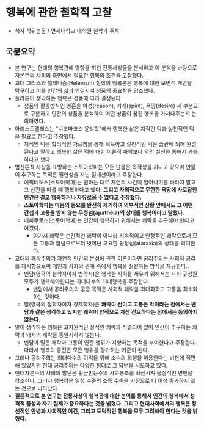 # 행복에 관한 철학적 고찰
- 석사 학위논문 / 연세대학교 대학원 철학과 주석

## 국문요약
- 본 연구는 현대의 행복관에 영향을 끼친 전통사상들을 분석하고 이 분석을 바탕으로 자본주의 사회의 측면에서 필요한 행복의 조건을 고찰했다.
- 고대 그리스와 헬레니즘(Helenism) 철학의 행복론은 행복에 대한 보변적 개념을 탐구하고 이를 인간의 삶과 연결시켜 성품의 중요함을 강조했다.
- 플라톤이 생각하는 행복은 성품에 따라 결정된다
    - 성품의 활동방식인 영혼을 이성(reason), 기개(spirit), 욕망(desire) 세 부분으로 구분하고 인간의 성품을 분석하여 어떤 성품이 참된 행복을 가져다주는지 논의하였다.
- 아리스토텔레스는 "니코마코스 윤리학"에서 행복한 삶은 지적인 덕과 실천적인 덕을 필요로 한다고 주장했다.
    - 지적인 덕은 합리적인 가르침을 통해 획득하고 실천적인 덕은 습관에 의해 완성된다고 말하고 행복한 삶은 덕에 대한 이론적 파악보다 덕의 실천을 통해서 가능하다고 했다.
- 범신론적 사상을 표방하는 스토아학파는 모든 만물은 목적성을 지니고 있으며 만물이 추구하는 목적은 필연성을 지닌 절대선이라고 주장한다.
    - 에픽테토스(스토아학파)는 원하는 대로 자연적 사건이 일어나기를 바라지 말고 그 산건을 따를 때 행복하다고 했다. **그리고 자의적으로 무한한 욕망에 사로잡힌 인간은 결코 행복하거나 자유로울 수 없다고 주장했다.**
    - **스토아학파는 마음의 동요를 완전히 제거하여 외부적인 상황 앞에서도 그 어떤 간섭과 고통을 받지 않는 무정념(apatheia)의 상태를 행복이라고 말했다.**
    - 에피쿠로스(스토아학파)는 인간이 행복하기 위해서는 쾌락을 추구해야 한다고 여겼다.
        - 여기서 쾌락은 순간적인 쾌락이 아니라 지속적이고 안정적인 쾌락으로서 모든 고통과 잡념으로부터 벗어난 고요한 평정심(ataraxia)의 상태를 의미한다.
- 고대의 쾌락주의가 자연적 인간의 본성에 관한 이론이라면 공리주의는 사회적 공리를 제시함으로써 개인과 사회의 관계 속에서 행복을 실현하는 방식을 제공한다..
    - 벤담(영국의 철학자이자 법학자)은 행복한 사회를 세우기 위해서는 사회 구성원 모두가 행복해야한다는 최대다수의 최대행복을 주장한다.
        - 벤담에서 공리주의의 궁긍 목적은 사회적 쾌락을 최대화하고 고통을 최소화하는 것이다.
    - 밀(영국의 철학자이자 경제학자)은 **쾌락이 선이고 고통은 악이라는 점에서는 벤담과 같은 생각하고 있지만 쾌락이 양적으로 계산 간으하다는 점에서는 동의하지 않는다.**
- 밀이 생각하는 행복은 고차원적인 질적인 쾌락과 직결되어 있어 인간이 추구하는 쾌락과 돼지의 쾌락을 동일시하지 않는다. 
    - 벤담과 밀은 쾌락과 고통이 인간 행위가 지향하는 목적을 부여한다고 주장한다. 따라서 행복의 증진은 모든 행위를 평가하는 기준이 된다.
- 그러나 공리주의는 최대다수의 이익을 위해 소수의 희생을 허용한다는 비판에 직면해 있었지만 현대 공리주의는 다양한 형태로 그 답변을 시도하고 있다.
- 현대자본주의 사회의 발단은 황금만능주의 사회풍조를 확산시켜 물질적인 면만을 강조한다. 그러나 행복감은 일정 수준의 소득 수준을 기점으로 더 이상 증가하지 않는 것으로 나타났다.
- **결론적으로 본 연구는 전통사상의 행복관에 대한 논의를 통해서 인간의 행복에서 성격적 품성과 자기 절제가 중요하다는 것을 밝혔다. 그리고 현대사회에서의 행복은 정신적인 안녕과 사회적인 여건, 그리고 도덕적인 행복을 모두 고려해야 한다는 것을 밝혔다.**